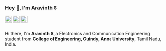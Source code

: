 ### Hey 👋, I'm Aravinth S

<a href="https://www.linkedin.com/in/aravinthin/">
  <img align="left" alt="Aravinth's LinkdeIn" width="22px" src="https://cdn.jsdelivr.net/npm/simple-icons@v3/icons/linkedin.svg" />
</a>
<a href="https://leetcode.com/aravinthin/">
  <img align="left" alt="Mehdi's Facebook" width="22px" src="https://cdn.jsdelivr.net/npm/simple-icons@v3/icons/leetcode.svg" />
</a>
<a href="https://twitter.com/aravinth_in">
  <img align="left" alt="Twitter" width="22px" src="https://cdn.jsdelivr.net/npm/simple-icons@3.13.0/icons/twitter.svg" />
</a>

<br />
<br />

Hi there, I'm **Aravinth S**, a Electronics and Communication Engineering student from **College of Engineering, Guindy, Anna University**, Tamil Nadu, India.





